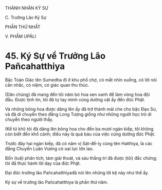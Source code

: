 THÁNH NHÂN KÝ SỰ

C. Trưởng Lão Ký Sự

PHẦN THỨ NHẤT

V. PHẨM UPĀLI

# 45. Ký Sự về Trưởng Lão Pañcahatthiya

Bậc Toàn Giác tên Sumedha đi ở khu phố chợ, có mắt nhìn xuống, có lời nói cân nhắc, có niệm, có giác quan thu thúc.

(Dân chúng) đã mang đến tôi năm bó hoa sen xanh để làm vòng hoa đội đầu. Được tịnh tín, tôi đã tự tay mình cúng dường vật ấy đến đức Phật.

Và những bông hoa được dâng lên ấy đã trở thành mái che cho bậc Đạo Sư, và đã di chuyển theo đấng Long Tượng giống như những người học trò di chuyển theo người thầy.

(Kể từ khi) tôi đã dâng lên bông hoa cho đến ba mươi ngàn kiếp, tôi không còn biết đến khổ cảnh; điều này là quả báu của việc cúng dường đức Phật.

Trước đây hai ngàn kiếp, đã có năm vị Sát-đế-lỵ cùng tên Hatthiya, là các đấng Chuyển Luân Vương có oai lực lớn lao.

Bốn (tuệ) phân tích, tám giải thoát, và sáu thắng trí đã được (tôi) đắc chứng; tôi đã thực hành lời dạy của đức Phật.

Đại đức trưởng lão Pañcahatthiyađã nói lên những lời kệ này như thế ấy.

Ký sự về trưởng lão Pañcahatthiya là phần thứ năm.
